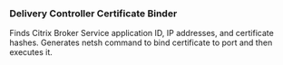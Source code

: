 ### Delivery Controller Certificate Binder ###
Finds Citrix Broker Service application ID, IP addresses, and certificate hashes. Generates netsh command to bind certificate to port and then executes it.
